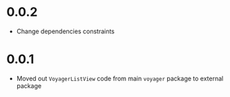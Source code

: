 # 0.0.2

* Change dependencies constraints

# 0.0.1

* Moved out `VoyagerListView` code from main `voyager` package to external package

